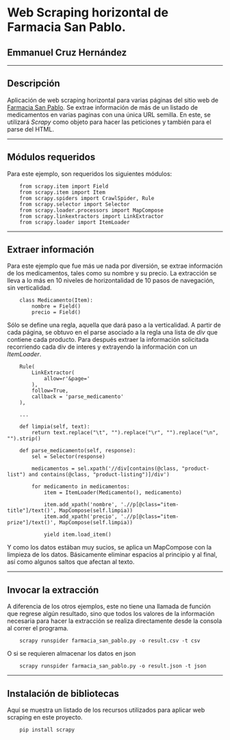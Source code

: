 # Web Scraping horizontal de Farmacia San Pablo.
## Emmanuel Cruz Hernández

----

## Descripción

Aplicación de web scraping horizontal para varias páginas del sitio web de [Farmacia San Pablo](https://www.farmaciasanpablo.com.mx/medicamentos/c/06). Se extrae información de más de un listado de medicamentos en varias paginas con una única URL semilla.
En este, se utilizará _Scrapy_ como objeto para hacer las peticiones y también para el parse del HTML.


----

## Módulos requeridos

Para este ejemplo, son requeridos los siguientes módulos:

		from scrapy.item import Field
		from scrapy.item import Item
		from scrapy.spiders import CrawlSpider, Rule
		from scrapy.selector import Selector
		from scrapy.loader.processors import MapCompose
		from scrapy.linkextractors import LinkExtractor
		from scrapy.loader import ItemLoader

----

## Extraer información

Para este ejemplo que fue más ue nada por diversión, se extrae información de los medicamentos, tales como su nombre y su precio. La extracción se lleva a lo más en 10 niveles de horizontalidad de 10 pasos de navegación, sin verticalidad.

		class Medicamento(Item):
			nombre = Field()
			precio = Field()

Sólo se define una regla, aquella que dará paso a la verticalidad. A partir de cada página, se obtuvo en el parse asociado a la regla una lista de _div_ que contiene cada producto. Para después extraer la información solicitada recorriendo cada div de interes y extrayendo la información con un _ItemLoader_.

		Rule(
			LinkExtractor(
				allow=r'&page='
			),
			follow=True,
			callback = 'parse_medicamento'
		),
		
		...
		
		def limpia(self, text):
			return text.replace("\t", "").replace("\r", "").replace("\n", "").strip()

		def parse_medicamento(self, response):
			sel = Selector(response)

			medicamentos = sel.xpath('//div[contains(@class, "product-list") and contains(@class, "product-listing")]/div')

			for medicamento in medicamentos:
				item = ItemLoader(Medicamento(), medicamento)

				item.add_xpath('nombre', './/p[@class="item-title"]/text()', MapCompose(self.limpia))
				item.add_xpath('precio', './/p[@class="item-prize"]/text()', MapCompose(self.limpia))

				yield item.load_item()

Y como los datos estában muy sucios, se aplica un MapCompose con la limpieza de los datos. Básicamente eliminar espacios al principio y al final, así como algunos saltos que afectan al texto.

----

## Invocar la extracción

A diferencia de los otros ejemplos, este no tiene una llamada de función que regrese algún resultado, sino que todos los valores de la información necesaria para hacer la extracción se realiza directamente desde la consola al correr el programa.

		scrapy runspider farmacia_san_pablo.py -o result.csv -t csv

O si se requieren almacenar los datos en json

		scrapy runspider farmacia_san_pablo.py -o result.json -t json

----


## Instalación de bibliotecas

Aquí se muestra un listado de los recursos utilizados para aplicar web scraping en este proyecto.

		pip install scrapy
		
